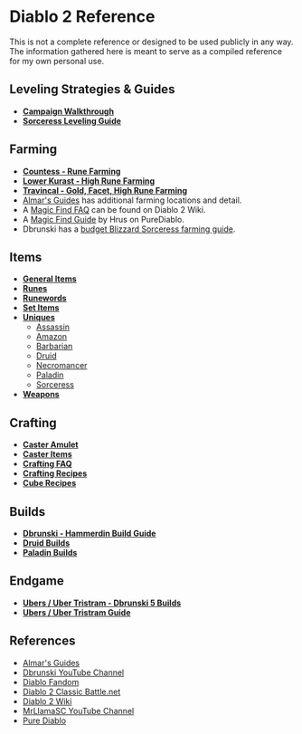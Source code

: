 # Diablo 2 Reference

This is not a complete reference or designed to be used publicly in any way.  The information gathered here is meant to serve as a compiled reference for my own personal use.

## Leveling Strategies & Guides
- **[Campaign Walkthrough](https://diablo.fandom.com/wiki/Diablo_II_Walkthrough)**
- **[Sorceress Leveling Guide](sorc-leveling.md)**

## Farming
- **[Countess - Rune Farming](countess.md)**
- **[Lower Kurast - High Rune Farming](https://www.youtube.com/watch?v=3hldedCpaO0)**
- **[Travincal - Gold, Facet, High Rune Farming](https://www.youtube.com/watch?v=wb4luIVQ_jA)**
- [Almar's Guides](https://www.almarsguides.com/Computer/Games/Diablo2/Farming/Locations/) has additional farming locations and detail.
- A [Magic Find FAQ](https://diablo2.diablowiki.net/Magic_Find) can be found on Diablo 2 Wiki.
- A [Magic Find Guide](https://www.purediablo.com/strategy/magic-find-guide-v1-11-diablo-2-resurrected/) by Hrus on PureDiablo.
- Dbrunski has a [budget Blizzard Sorceress farming guide](https://www.youtube.com/watch?v=P3cDfFwWnSg&t=1s).

## Items
- **[General Items](https://diablo2.diablowiki.net/Category:Items)**
- **[Runes](runes.md)**
- **[Runewords](https://www.purediablo.com/diablo-2/runewords/)**
- **[Set Items](https://www.purediablo.com/diablo-2/diablo-2-item-sets/)**
- **[Uniques](https://diablo2.diablowiki.net/Category:Uniques)**
  - [Assassin](https://www.purediablo.com/diablo-2/unique-assassin-items/)
  - [Amazon](https://www.purediablo.com/diablo-2/unique-amazon-items/)
  - [Barbarian](https://www.purediablo.com/diablo-2/unique-barbarian-items/)
  - [Druid](https://www.purediablo.com/diablo-2/unique-druid-items/)
  - [Necromancer](https://www.purediablo.com/diablo-2/unique-necromancer-items/)
  - [Paladin](https://www.purediablo.com/diablo-2/unique-paladin-items/)
  - [Sorceress](https://www.purediablo.com/diablo-2/unique-sorceress-items/)
- **[Weapons](https://diablo2.diablowiki.net/Category:Weapons)**

## Crafting
- **[Caster Amulet](https://diablo2.diablowiki.net/Caster_Amulet)**
- **[Caster Items](https://diablo2.diablowiki.net/Crafting_Recipes#Caster_Recipes)**
- **[Crafting FAQ](https://diablo2.diablowiki.net/Crafting_FAQ)**
- **[Crafting Recipes](https://diablo2.diablowiki.net/Crafting_Recipes)**
- **[Cube Recipes](http://classic.battle.net/diablo2exp/items/cube.shtml)**

## Builds
- **[Dbrunski - Hammerdin Build Guide](https://www.youtube.com/watch?v=XGu9sg3dZiE)**
- **[Druid Builds](https://www.purediablo.com/strategycats/druid/)**
- **[Paladin Builds](https://www.purediablo.com/strategycats/paladin/)**

## Endgame
- **[Ubers / Uber Tristram - Dbrunski 5 Builds](https://www.youtube.com/watch?v=UqC3p6JJHQY)**
- **[Ubers / Uber Tristram Guide](https://www.purediablo.com/strategy/diablo-2-guide-uber-quests-v1-11/)**

## References
- [Almar's Guides](https://www.almarsguides.com/Computer/Games/Diablo2/)
- [Dbrunski YouTube Channel](https://www.youtube.com/channel/UCFc8CBNDUFLc1hN5UayNR8g)
- [Diablo Fandom](https://diablo.fandom.com/wiki)
- [Diablo 2 Classic Battle.net](http://classic.battle.net/diablo2exp)
- [Diablo 2 Wiki](https://diablo2.diablowiki.net)
- [MrLlamaSC YouTube Channel](https://www.youtube.com/c/MrLlamaSC)
- [Pure Diablo](https://www.purediablo.com/diablo-2)
